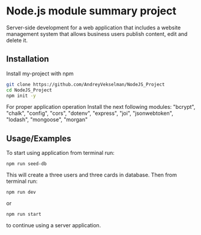 # Node.js module summary project

Server-side development for a web application that includes a website management system that allows business users publish content, edit and delete it.

## Installation

Install my-project with npm

```bash
git clone https://github.com/AndreyVekselman/NodeJS_Project
cd NodeJS_Project
npm init -y
```

For proper application operation Install the next following modules:
"bcrypt",
"chalk",
"config",
"cors",
"dotenv",
"express",
"joi",
"jsonwebtoken",
"lodash",
"mongoose",
"morgan"

## Usage/Examples

To start using application from terminal run:

```
npm run seed-db
```

This will create a three users and three cards in database.
Then from terminal run:

```
npm run dev
```

or

```
npm run start
```

to continue using a server application.
